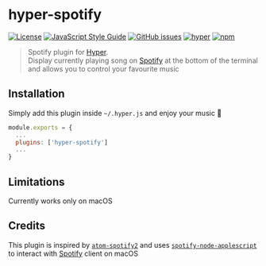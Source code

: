 # hyper-spotify

[![License](https://img.shields.io/github/license/panz3r/hyper-spotify.svg)](LICENSE.md)
[![JavaScript Style Guide](https://img.shields.io/badge/code_style-standard-brightgreen.svg)](https://standardjs.com)
[![GitHub issues](https://img.shields.io/github/issues/panz3r/hyper-spotify.svg)](https://github.com/panz3r/hyper-spotify/issues)
[![hyper](https://img.shields.io/badge/Hyper-v1.3.1-green.svg)](https://github.com/zeit/hyper/releases/tag/1.3.1)
[![npm](https://img.shields.io/npm/v/hyper-spotify.svg)](https://www.npmjs.com/package/hyper-spotify)

> Spotify plugin for [Hyper](https://hyper.is). <br>
Display currently playing song on [Spotify](https://www.spotify.com) at the bottom of the terminal and allows you to control your favourite music

## Installation
Simply add this plugin inside `~/.hyper.js` and enjoy your music :musical_note:
```js
module.exports = {
  ...
  plugins: ['hyper-spotify']
  ...
}
```

## Limitations
Currently works only on macOS

## Credits

This plugin is inspired by [`atom-spotify2`](https://github.com/albertorestifo/atom-spotify2) and uses [`spotify-node-applescript`](https://github.com/andrehaveman/spotify-node-applescript) to interact with [Spotify](https://www.spotify.com) client on macOS
